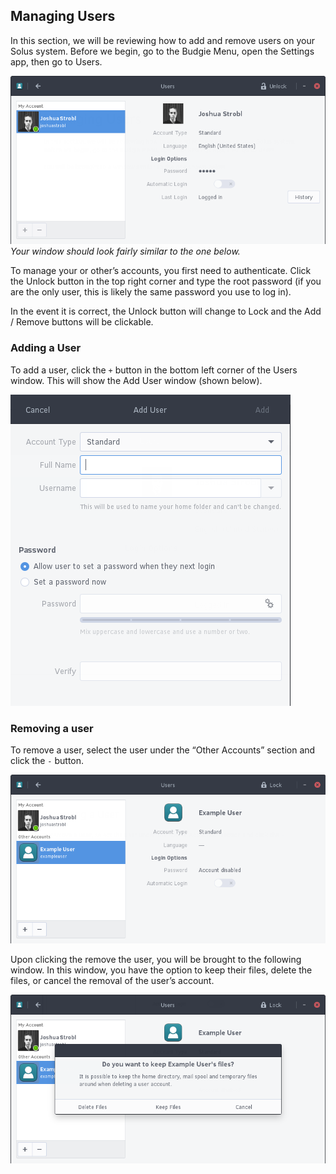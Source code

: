 ## Managing Users

In this section, we will be reviewing how to add and remove users on your Solus system. Before we begin, go to the Budgie Menu, open the Settings app, then go to Users.

![Users section of Settings](../../images/managing-your-system/settings-users.png)
*Your window should look fairly similar to the one below.*

To manage your or other’s accounts, you first need to authenticate. Click the Unlock button in the top right corner and type the root password (if you are the only user, this is likely the same password you use to log in).

In the event it is correct, the Unlock button will change to Lock and the Add / Remove buttons will be clickable.

### Adding a User

To add a user, click the `+` button in the bottom left corner of the Users window. This will show the Add User window (shown below).

![Add User Dialog](../../images/managing-your-system/add-user-dialog.png)

### Removing a user

To remove a user, select the user under the “Other Accounts” section and click the `-` button.

![Users section of Settings - Multiple users](../../images/managing-your-system/settings-users-multiusers.png)

Upon clicking the remove the user, you will be brought to the following window. In this window, you have the option to keep their files, delete the files, or cancel the removal of the user’s account.

![Keep files prompt](../../images/managing-your-system/keep-files-prompt.png)